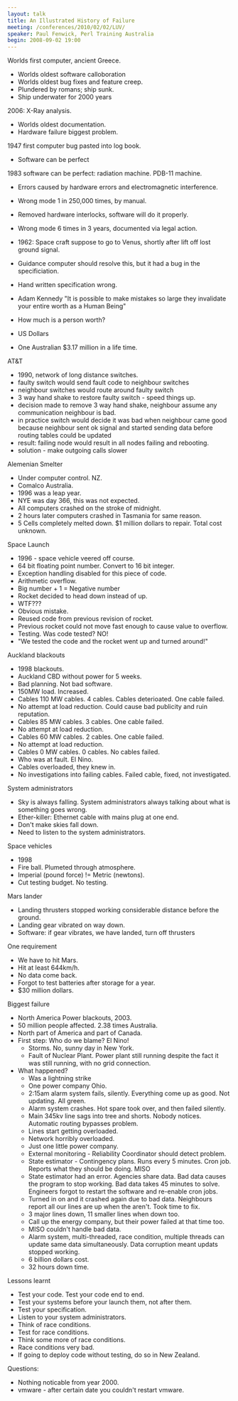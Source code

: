 ```yaml
---
layout: talk
title: An Illustrated History of Failure
meeting: /conferences/2010/02/02/LUV/
speaker: Paul Fenwick, Perl Training Australia
begin: 2008-09-02 19:00
---
```

Worlds first computer, ancient Greece.

* Worlds oldest software calloboration
* Worlds oldest bug fixes and feature creep.
* Plundered by romans; ship sunk.
* Ship underwater for 2000 years

2006: X-Ray analysis.

* Worlds oldest documentation.
* Hardware failure biggest problem.

1947 first computer bug pasted into log book.

* Software can be perfect

1983 software can be perfect: radiation machine. PDB-11 machine.

* Errors caused by hardware errors and electromagnetic interference.
* Wrong mode 1 in 250,000 times, by manual.
* Removed hardware interlocks, software will do it properly.
* Wrong mode 6 times in 3 years, documented via legal action.

* 1962: Space craft suppose to go to Venus, shortly after lift off lost ground signal.
* Guidance computer should resolve this, but it had a bug in the specificiation.
* Hand written specification wrong.
* Adam Kennedy "It is possible to make mistakes so large they invalidate your entire worth as a Human Being"
* How much is a person worth?
* US Dollars
* One Australian $3.17 million in a life time.

AT&T

* 1990, network of long distance switches.
* faulty switch would send fault code to neighbour switches
* neighbour switches would route around faulty switch
* 3 way hand shake to restore faulty switch - speed things up.
* decision made to remove 3 way hand shake, neighbour assume any communication neighbour is bad.
* in practice switch would decide it was bad when neighbour came good because neighbour sent ok signal and started sending data
before routing tables could be updated
* result: failing node would result in all nodes failing and rebooting.
* solution - make outgoing calls slower

Alemenian Smelter

* Under computer control. NZ.
* Comalco Australia.
* 1996 was a leap year.
* NYE was day 366, this was not expected.
* All computers crashed on the stroke of midnight.
* 2 hours later computers crashed in Tasmania for same reason.
* 5 Cells completely melted down. $1 million dollars to repair. Total cost unknown.

Space Launch

* 1996 - space vehicle veered off course.
* 64 bit floating point number. Convert to 16 bit integer.
* Exception handling disabled for this piece of code.
* Arithmetic overflow.
* Big number + 1 = Negative number
* Rocket decided to head down instead of up.
* WTF???
* Obvious mistake.
* Reused code from previous revision of rocket.
* Previous rocket could not move fast enough to cause value to overflow.
* Testing. Was code tested? NO!
* "We tested the code and the rocket went up and turned around!"

Auckland blackouts

* 1998 blackouts.
* Auckland CBD without power for 5 weeks.
* Bad planning. Not bad software.
* 150MW load. Increased.
* Cables 110 MW cables. 4 cables. Cables deterioated. One cable failed.
* No attempt at load reduction. Could cause bad publicity and ruin reputation.
* Cables 85 MW cables. 3 cables. One cable failed.
* No attempt at load reduction.
* Cables 60 MW cables. 2 cables. One cable failed.
* No attempt at load reduction.
* Cables 0 MW cables. 0 cables. No cables failed.
* Who was at fault. El Nino.
* Cables overloaded, they knew in.
* No investigations into failing cables. Failed cable, fixed, not investigated.

System administrators

* Sky is always falling. System administrators always talking about what is something goes wrong.
* Ether-killer: Ethernet cable with mains plug at one end.
* Don't make skies fall down.
* Need to listen to the system administrators.


Space vehicles

* 1998
* Fire ball. Plumeted through atmosphere.
* Imperial (pound force)  != Metric (newtons).
* Cut testing budget. No testing.

Mars lander

* Landing thrusters stopped working considerable distance before the ground.
* Landing gear vibrated on way down.
* Software: if gear vibrates, we have landed, turn off thrusters

One requirement

* We have to hit Mars.
* Hit at least 644km/h.
* No data come back.
* Forgot to test batteries after storage for a year.
* $30 million dollars.

Biggest failure

* North America Power blackouts, 2003.
* 50 million people affected. 2.38 times Australia.
* North part of America and part of Canada.
* First step: Who do we blame? El Nino!
  * Storms. No, sunny day in New York.
  * Fault of Nuclear Plant. Power plant still running despite the fact it was still running, with no grid connection.
* What happened?
  * Was a lightning strike
  * One power company Ohio.
  * 2:15am alarm system fails, silently. Everything come up as good. Not updating. All green.
  * Alarm system crashes. Hot spare took over, and then failed silently.
  * Main 345kv line sags into tree and shorts. Nobody notices. Automatic routing bypasses problem.
  * Lines start getting overloaded.
  * Network horribly overloaded.
  * Just one little power company.
  * External monitoring - Reliability Coordinator should detect problem.
  * State estimator - Contingency plans. Runs every 5 minutes. Cron job. Reports what they should be doing. MISO
  * State estimator had an error. Agencies share data. Bad data causes the program to stop working. Bad data takes
    45 minutes to solve. Engineers forgot to restart the software and re-enable cron jobs.
  * Turned in on and it crashed again due to bad data. Neighbours report all our lines are up when the aren't. Took time to fix.
  * 3 major lines down, 11 smaller lines when down too.
  * Call up the energy company, but their power failed at that time too.
  * MISO couldn't handle bad data.
  * Alarm system, multi-threaded, race condition, multiple threads can update same data simultaneously. Data corruption meant updats
    stopped working.
  * 6 billion dollars cost.
  * 32 hours down time.

Lessons learnt

* Test your code. Test your code end to end.
* Test your systems before your launch them, not after them.
* Test your specification.
* Listen to your system administrators.
* Think of race conditions.
* Test for race conditions.
* Think some more of race conditions.
* Race conditions very bad.
* If going to deploy code without testing, do so in New Zealand.

Questions:

* Nothing noticable from year 2000.
* vmware - after certain date you couldn't restart vmware.

